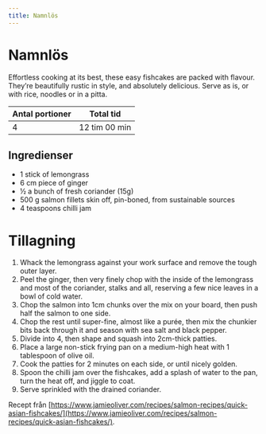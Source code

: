 ```yaml
---
title: Namnlös
---
```

# Namnlös

Effortless cooking at its best, these easy fishcakes are packed with flavour. They’re beautifully rustic in style, and absolutely delicious. Serve as is, or with rice, noodles or in a pitta.

| Antal portioner | Total tid     |
| --------------- | ------------- |
| 4               | 12 tim 00 min |

## Ingredienser
* 1 stick of lemongrass 
* 6 cm piece of ginger 
* ½ a bunch of fresh coriander (15g) 
* 500 g salmon fillets skin off, pin-boned, from sustainable sources
* 4 teaspoons chilli jam 

# Tillagning
<ol class="recipeSteps"><li>Whack the lemongrass against your work surface and remove the tough outer layer. </li><li>Peel the ginger, then very finely chop with the inside of the lemongrass and most of the coriander, stalks and all, reserving a few nice leaves in a bowl of cold water. </li><li>Chop the salmon into 1cm chunks over the mix on your board, then push half the salmon to one side. </li><li>Chop the rest until super-fine, almost like a purée, then mix the chunkier bits back through it and season with sea salt and black pepper. </li><li>Divide into 4, then shape and squash into 2cm-thick patties.</li><li>Place a large non-stick frying pan on a medium-high heat with 1 tablespoon of olive oil. </li><li>Cook the patties for 2 minutes on each side, or until nicely golden. </li><li>Spoon the chilli jam over the fishcakes, add a splash of water to the pan, turn the heat off, and jiggle to coat. </li><li>Serve sprinkled with the drained coriander.</li></ol>

Recept från [https://www.jamieoliver.com/recipes/salmon-recipes/quick-asian-fishcakes/](https://www.jamieoliver.com/recipes/salmon-recipes/quick-asian-fishcakes/).
